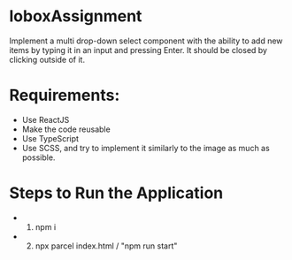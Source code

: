 # loboxAssignment

Implement a multi drop-down select component with the ability to add new items by typing it in an input and pressing Enter. It should be closed by clicking outside of it.

# Requirements:

- Use ReactJS
- Make the code reusable
- Use TypeScript
- Use SCSS, and try to implement it similarly to the image as much as possible.

# Steps to Run the Application

- 1. npm i
- 2. npx parcel index.html / "npm run start"
